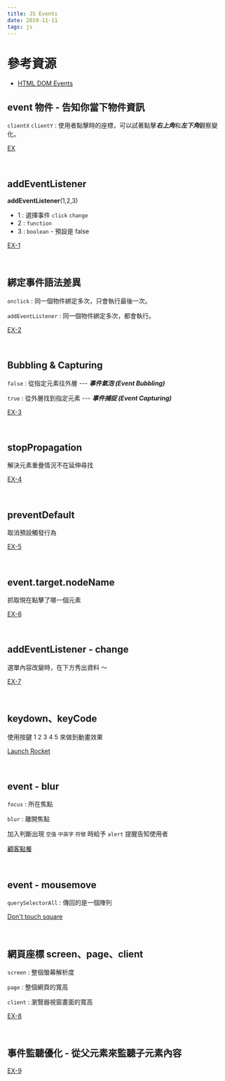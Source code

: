 ```yaml
---
title: JS Events
date: 2019-11-11
tags: js
---
```


# 參考資源

- [HTML DOM Events](https://www.w3schools.com/jsref/dom_obj_event.asp)

## event 物件 - 告知你當下物件資訊

`clientX` `clientY` : 使用者點擊時的座標，可以試著點擊***右上角***和***左下角***觀察變化。

[EX](https://codepen.io/hedgehogkucc/pen/OJJEexW)

<!-- more -->

<br>

## addEventListener

**addEventListener**(1,2,3)

- 1 : 選擇事件 `click` `change`
- 2 : `function`
- 3 : `boolean` - 預設是 false

[EX-1](https://codepen.io/hedgehogkucc/pen/JjjZQpQ)

<br>

## 綁定事件語法差異

`onclick` : 同一個物件綁定多次，只會執行最後一次。

`addEventListener` : 同一個物件綁定多次，都會執行。

[EX-2](https://codepen.io/hedgehogkucc/pen/eYYKwMQ)

<br>

## Bubbling & Capturing

`false` : 從指定元素往外層 --- ***事件氣泡 (Event Bubbling)***

`true` : 從外層找到指定元素 --- ***事件捕捉 (Event Capturing)***

[EX-3](https://codepen.io/hedgehogkucc/pen/vYYrqog)

<br>

## stopPropagation

解決元素重疊情況不在延伸尋找

[EX-4](https://codepen.io/hedgehogkucc/pen/qBBKeOb)

<br>

## preventDefault

取消預設觸發行為

[EX-5](https://codepen.io/hedgehogkucc/pen/XWWYvdr)

<br>

## event.target.nodeName

抓取現在點擊了哪一個元素

[EX-6](https://codepen.io/hedgehogkucc/pen/BaaVXLx)

<br>

## addEventListener - change

選單內容改變時，在下方秀出資料 ～

[EX-7](https://codepen.io/hedgehogkucc/pen/zYYagwG?editors=1111)

<br>

## keydown、keyCode

使用按鍵 1 2 3 4 5 來做到動畫效果

[Launch Rocket](https://codepen.io/hedgehogkucc/pen/rNNKXJV)

<br>

## event - blur

`focus` : 所在焦點

`blur` : 離開焦點

加入判斷出現 `空值` `中英字` `符號` 時給予 `alert` 提醒告知使用者

[顧客點餐](https://codepen.io/hedgehogkucc/pen/XWWYvPd)

<br>

## event - mousemove

`querySelectorAll` : 傳回的是一個陣列

[Don't touch square](https://codepen.io/hedgehogkucc/pen/QWWBLQN)

<br>

## 網頁座標 screen、page、client

`screen` : 整個螢幕解析度

`page` : 整個網頁的寬高

`client` : 瀏覽器視窗畫面的寬高

[EX-8](https://codepen.io/hedgehogkucc/pen/dyyjbQw)

<br>

## 事件監聽優化 - 從父元素來監聽子元素內容

[EX-9](https://codepen.io/hedgehogkucc/pen/ZEEjpZb?editors=1111)